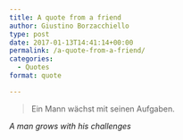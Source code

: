 ```yaml
---
title: A quote from a friend
author: Giustino Borzacchiello
type: post
date: 2017-01-13T14:41:14+00:00
permalink: /a-quote-from-a-friend/
categories:
  - Quotes
format: quote

---
```

> Ein Mann wächst mit seinen Aufgaben. 

_A man grows with his challenges_